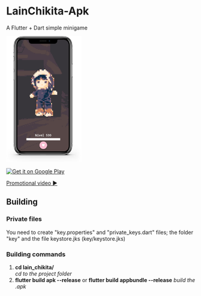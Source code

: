 # LainChikita-Apk  

A Flutter + Dart simple minigame  

<img src="/demo/demo_smart_phone_view.png" width="200">  

<a href='https://play.google.com/store/apps/details?id=com.oreodev.lain_chikita&pcampaignid=pcampaignidMKT-Other-global-all-co-prtnr-py-PartBadge-Mar2515-1'><img width='200' alt='Get it on Google Play' src='https://play.google.com/intl/en_us/badges/static/images/badges/en_badge_web_generic.png'/></a>

[Promotional video ▶](https://www.youtube.com/watch?v=AjTnw3ZtlUE)  

## Building

### Private files  

You need to create "key.properties" and "private_keys.dart" files; the folder "key" and the file keystore.jks (key/keystore.jks)

### Building commands  

1. **cd lain_chikita/**  
     *cd to the project folder*
2. **flutter build apk --release** or **flutter build appbundle --release**
     *build the .apk*

